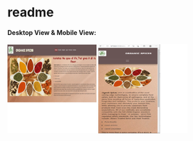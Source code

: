 # readme


#### Desktop View & Mobile View:
<img src="/Homepage-Desktop.png" width="200" height="200"/>     <img src="/Homepage-mobile.png" width="200" height="200"/>

